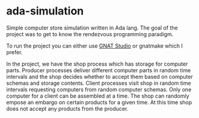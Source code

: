 # ada-simulation
Simple computer store simulation written in Ada lang. The goal of the project was to get to know the rendezvous programming paradigm. 

To run the project you can either use [GNAT Studio](https://github.com/AdaCore/gnatstudio) or gnatmake which I prefer. 

In the project, we have the shop process which has storage for computer parts. Producer processes deliver different computer parts in random time intervals and the shop decides whether to accept them based on computer schemas and storage contents. Client processes visit shop in random time intervals requesting computers from random computer schemas. Only one computer for a client can be assembled at a time. The shop can randomly empose an embargo on certain products for a given time. At this time shop does not accept any products from the producer.
